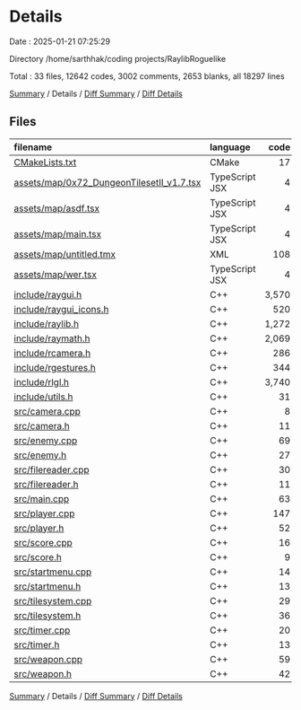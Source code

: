 # Details

Date : 2025-01-21 07:25:29

Directory /home/sarthhak/coding projects/RaylibRoguelike

Total : 33 files,  12642 codes, 3002 comments, 2653 blanks, all 18297 lines

[Summary](results.md) / Details / [Diff Summary](diff.md) / [Diff Details](diff-details.md)

## Files
| filename | language | code | comment | blank | total |
| :--- | :--- | ---: | ---: | ---: | ---: |
| [CMakeLists.txt](/CMakeLists.txt) | CMake | 17 | 8 | 11 | 36 |
| [assets/map/0x72\_DungeonTilesetII\_v1.7.tsx](/assets/map/0x72_DungeonTilesetII_v1.7.tsx) | TypeScript JSX | 4 | 0 | 1 | 5 |
| [assets/map/asdf.tsx](/assets/map/asdf.tsx) | TypeScript JSX | 4 | 0 | 1 | 5 |
| [assets/map/main.tsx](/assets/map/main.tsx) | TypeScript JSX | 4 | 0 | 1 | 5 |
| [assets/map/untitled.tmx](/assets/map/untitled.tmx) | XML | 108 | 0 | 1 | 109 |
| [assets/map/wer.tsx](/assets/map/wer.tsx) | TypeScript JSX | 4 | 0 | 1 | 5 |
| [include/raygui.h](/include/raygui.h) | C++ | 3,570 | 1,145 | 807 | 5,522 |
| [include/raygui\_icons.h](/include/raygui_icons.h) | C++ | 520 | 23 | 5 | 548 |
| [include/raylib.h](/include/raylib.h) | C++ | 1,272 | 289 | 153 | 1,714 |
| [include/raymath.h](/include/raymath.h) | C++ | 2,069 | 308 | 574 | 2,951 |
| [include/rcamera.h](/include/rcamera.h) | C++ | 286 | 184 | 86 | 556 |
| [include/rgestures.h](/include/rgestures.h) | C++ | 344 | 123 | 89 | 556 |
| [include/rlgl.h](/include/rlgl.h) | C++ | 3,740 | 851 | 673 | 5,264 |
| [include/utils.h](/include/utils.h) | C++ | 31 | 39 | 12 | 82 |
| [src/camera.cpp](/src/camera.cpp) | C++ | 8 | 3 | 4 | 15 |
| [src/camera.h](/src/camera.h) | C++ | 11 | 1 | 5 | 17 |
| [src/enemy.cpp](/src/enemy.cpp) | C++ | 69 | 5 | 11 | 85 |
| [src/enemy.h](/src/enemy.h) | C++ | 27 | 0 | 7 | 34 |
| [src/filereader.cpp](/src/filereader.cpp) | C++ | 30 | 0 | 14 | 44 |
| [src/filereader.h](/src/filereader.h) | C++ | 11 | 0 | 6 | 17 |
| [src/main.cpp](/src/main.cpp) | C++ | 63 | 0 | 27 | 90 |
| [src/player.cpp](/src/player.cpp) | C++ | 147 | 7 | 56 | 210 |
| [src/player.h](/src/player.h) | C++ | 52 | 0 | 14 | 66 |
| [src/score.cpp](/src/score.cpp) | C++ | 16 | 1 | 9 | 26 |
| [src/score.h](/src/score.h) | C++ | 9 | 0 | 4 | 13 |
| [src/startmenu.cpp](/src/startmenu.cpp) | C++ | 14 | 0 | 5 | 19 |
| [src/startmenu.h](/src/startmenu.h) | C++ | 13 | 0 | 4 | 17 |
| [src/tilesystem.cpp](/src/tilesystem.cpp) | C++ | 29 | 3 | 8 | 40 |
| [src/tilesystem.h](/src/tilesystem.h) | C++ | 36 | 3 | 12 | 51 |
| [src/timer.cpp](/src/timer.cpp) | C++ | 20 | 0 | 13 | 33 |
| [src/timer.h](/src/timer.h) | C++ | 13 | 0 | 3 | 16 |
| [src/weapon.cpp](/src/weapon.cpp) | C++ | 59 | 9 | 23 | 91 |
| [src/weapon.h](/src/weapon.h) | C++ | 42 | 0 | 13 | 55 |

[Summary](results.md) / Details / [Diff Summary](diff.md) / [Diff Details](diff-details.md)